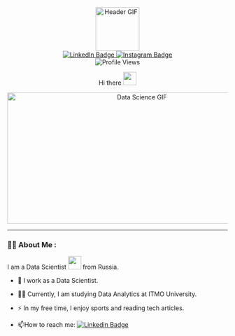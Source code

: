 <div align="center">
  <img src="https://media.giphy.com/media/3osxY5srzVZrwq3cFq/giphy.gif" width="100" alt="Header GIF"/>
</div>

<div align="center">
  <a href="https://www.linkedin.com/in/anton-titorenko-8018b125b/">
    <img src="https://img.shields.io/badge/LinkedIn-blue?style=for-the-badge&logo=linkedin&logoColor=white" alt="LinkedIn Badge"/>
  </a>
  <a href="https://www.instagram.com/_anton.ti_/">
    <img src="https://img.shields.io/badge/Instagram-E4405F?style=for-the-badge&logo=instagram&logoColor=white" alt="Instagram Badge"/>
  </a>
</div>

<div align="center">
  <img src="https://komarev.com/ghpvc/?username=antonTi01&style=flat-square&color=blue" alt="Profile Views"/>
  <p>Hi there <img src="https://media.giphy.com/media/hvRJCLFzcasrR4ia7z/giphy.gif" width="30px"/></p>
</div>

<div align="center">
  <img src="https://media.giphy.com/media/dWesBcTLavkZuG35MI/giphy.gif" width="600" height="300" alt="Data Science GIF"/>
</div>

---

### :man_technologist: About Me :
I am a Data Scientist <img src="https://media.giphy.com/media/WUlplcMpOCEmTGBtBW/giphy.gif" width="30"> from Russia.

- :telescope: I work as a Data Scientist.

- :man_student: Currently, I am studying Data Analytics at ITMO University.

- :zap: In my free time, I enjoy sports and reading tech articles.

- :mailbox:How to reach me: [![Linkedin Badge](https://img.shields.io/badge/-kakbar-blue?style=flat&logo=Linkedin&logoColor=white)](https://www.linkedin.com/in/anton-titorenko-8018b125b/)

